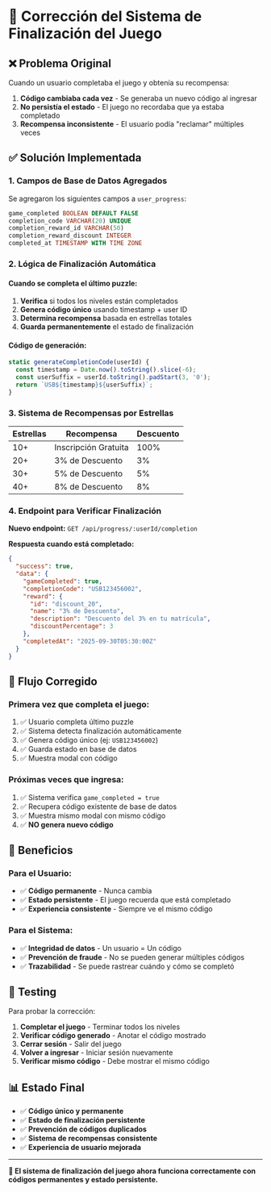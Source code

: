 # 🎯 Corrección del Sistema de Finalización del Juego

## ❌ **Problema Original**

Cuando un usuario completaba el juego y obtenía su recompensa:

1. **Código cambiaba cada vez** - Se generaba un nuevo código al ingresar
2. **No persistía el estado** - El juego no recordaba que ya estaba completado
3. **Recompensa inconsistente** - El usuario podía "reclamar" múltiples veces

## ✅ **Solución Implementada**

### **1. Campos de Base de Datos Agregados**

Se agregaron los siguientes campos a `user_progress`:

```sql
game_completed BOOLEAN DEFAULT FALSE
completion_code VARCHAR(20) UNIQUE
completion_reward_id VARCHAR(50)
completion_reward_discount INTEGER
completed_at TIMESTAMP WITH TIME ZONE
```

### **2. Lógica de Finalización Automática**

#### **Cuando se completa el último puzzle:**
1. **Verifica** si todos los niveles están completados
2. **Genera código único** usando timestamp + user ID
3. **Determina recompensa** basada en estrellas totales
4. **Guarda permanentemente** el estado de finalización

#### **Código de generación:**
```javascript
static generateCompletionCode(userId) {
  const timestamp = Date.now().toString().slice(-6);
  const userSuffix = userId.toString().padStart(3, '0');
  return `USB${timestamp}${userSuffix}`;
}
```

### **3. Sistema de Recompensas por Estrellas**

| Estrellas | Recompensa | Descuento |
|-----------|------------|-----------|
| 10+ | Inscripción Gratuita | 100% |
| 20+ | 3% de Descuento | 3% |
| 30+ | 5% de Descuento | 5% |
| 40+ | 8% de Descuento | 8% |

### **4. Endpoint para Verificar Finalización**

**Nuevo endpoint:** `GET /api/progress/:userId/completion`

**Respuesta cuando está completado:**
```json
{
  "success": true,
  "data": {
    "gameCompleted": true,
    "completionCode": "USB123456002",
    "reward": {
      "id": "discount_20",
      "name": "3% de Descuento",
      "description": "Descuento del 3% en tu matrícula",
      "discountPercentage": 3
    },
    "completedAt": "2025-09-30T05:30:00Z"
  }
}
```

## 🔄 **Flujo Corregido**

### **Primera vez que completa el juego:**
1. ✅ Usuario completa último puzzle
2. ✅ Sistema detecta finalización automáticamente
3. ✅ Genera código único (ej: `USB123456002`)
4. ✅ Guarda estado en base de datos
5. ✅ Muestra modal con código

### **Próximas veces que ingresa:**
1. ✅ Sistema verifica `game_completed = true`
2. ✅ Recupera código existente de base de datos
3. ✅ Muestra mismo modal con mismo código
4. ✅ **NO genera nuevo código**

## 🎯 **Beneficios**

### **Para el Usuario:**
- ✅ **Código permanente** - Nunca cambia
- ✅ **Estado persistente** - El juego recuerda que está completado
- ✅ **Experiencia consistente** - Siempre ve el mismo código

### **Para el Sistema:**
- ✅ **Integridad de datos** - Un usuario = Un código
- ✅ **Prevención de fraude** - No se pueden generar múltiples códigos
- ✅ **Trazabilidad** - Se puede rastrear cuándo y cómo se completó

## 🧪 **Testing**

Para probar la corrección:

1. **Completar el juego** - Terminar todos los niveles
2. **Verificar código generado** - Anotar el código mostrado
3. **Cerrar sesión** - Salir del juego
4. **Volver a ingresar** - Iniciar sesión nuevamente
5. **Verificar mismo código** - Debe mostrar el mismo código

## 📊 **Estado Final**

- ✅ **Código único y permanente**
- ✅ **Estado de finalización persistente**
- ✅ **Prevención de códigos duplicados**
- ✅ **Sistema de recompensas consistente**
- ✅ **Experiencia de usuario mejorada**

---

**🎉 El sistema de finalización del juego ahora funciona correctamente con códigos permanentes y estado persistente.**
